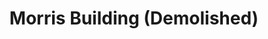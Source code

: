 ---
events:
- audio_id: sa-rwb-013
  building: Morris Building (Demolished)
  categories: morris-building-(demolished)
  description: A group of students hold a rally to support better wages and working
    conditions for non-academic Physical Plant workers on campus. The protest is organized
    by the Society of Afro American Culture and an offshoot of Students for a Democratic
    Society calling themselves "The Group."
  event_decade: '1960'
  event_id: '81'
  excerpt: A group of students hold a rally to support better wages and working conditions
    for non-academic Physical Plant workers on campus. The protest is organized by
    the Society of Afro American Culture and an offshoot of Students for a Democratic
    Society calling themselves "The Group."
  image id (orig): '0004104'
  image_caption: Morris Building
  image_id: '0004104'
  image_link: https://d.lib.ncsu.edu/collections/catalog/0004104
  redirect_from: /events/19/index.html
  start_date: 2/28/1969
  title: Student Rally
  year: '1969'
lat: '35.784734'
layout: post
lng: '-78.666626'
order: 7
permalink: places/morris-building-demolished/
place: morris-building-demolished
title: Morris Building (Demolished)

---